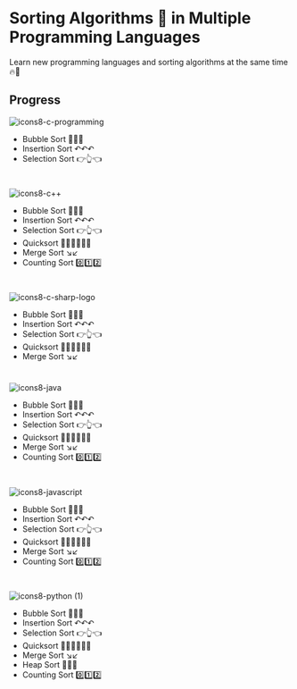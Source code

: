 # Sorting Algorithms 🔁 in Multiple Programming Languages
Learn new programming languages and sorting algorithms at the same time 🔥👏

## Progress

![icons8-c-programming](https://user-images.githubusercontent.com/83048295/159117681-7c33a1d6-dd16-428d-ad3d-925091e1f50a.svg)
* Bubble Sort 🫧🫧🫧
* Insertion Sort ↶↶↶
* Selection Sort 👉👆👈
#
![icons8-c++](https://user-images.githubusercontent.com/83048295/159117828-3e07bc1f-092a-4726-ba1e-ede74892fde7.svg)
* Bubble Sort 🫧🫧🫧
* Insertion Sort ↶↶↶
* Selection Sort 👉👆👈
* Quicksort 🏃‍♀️🏃‍♀️🏃‍♀️
* Merge Sort ↘↙
* Counting Sort 0️⃣1️⃣2️⃣
#
![icons8-c-sharp-logo](https://user-images.githubusercontent.com/83048295/159117862-071ff00d-561f-478a-a267-5c45764a0a28.svg)
* Bubble Sort 🫧🫧🫧
* Insertion Sort ↶↶↶
* Selection Sort 👉👆👈
* Quicksort 🏃‍♀️🏃‍♀️🏃‍♀️
* Merge Sort ↘↙
#
![icons8-java](https://user-images.githubusercontent.com/83048295/159117897-f595b626-088b-42fe-af5f-c7f6a424668e.svg)
* Bubble Sort 🫧🫧🫧
* Insertion Sort ↶↶↶
* Selection Sort 👉👆👈
* Quicksort 🏃‍♀️🏃‍♀️🏃‍♀️
* Merge Sort ↘↙
* Counting Sort 0️⃣1️⃣2️⃣
#
![icons8-javascript](https://user-images.githubusercontent.com/83048295/159117925-1ede130d-4334-4b4d-b425-1a50ac786f8c.svg)
* Bubble Sort 🫧🫧🫧
* Insertion Sort ↶↶↶
* Selection Sort 👉👆👈
* Quicksort 🏃‍♀️🏃‍♀️🏃‍♀️
* Merge Sort ↘↙
* Counting Sort 0️⃣1️⃣2️⃣
#
![icons8-python (1)](https://user-images.githubusercontent.com/83048295/159117743-06d45025-e72c-44f3-b3b3-3a31e9f9c43f.svg)
* Bubble Sort 🫧🫧🫧
* Insertion Sort ↶↶↶
* Selection Sort 👉👆👈
* Quicksort 🏃‍♀️🏃‍♀️🏃‍♀️
* Merge Sort ↘↙
* Heap Sort 🌳🌳🌳
* Counting Sort 0️⃣1️⃣2️⃣
